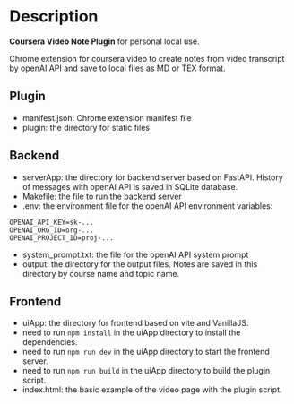 # Description

**Coursera Video Note Plugin** for personal local use.

Chrome extension for coursera video to create notes from video transcript by openAI API and save to local files as MD or TEX format.

## Plugin

- manifest.json: Chrome extension manifest file
- plugin: the directory for static files

## Backend

- serverApp: the directory for backend server based on FastAPI. History of messages with openAI API is saved in SQLite database.
- Makefile: the file to run the backend server
- .env: the environment file for the openAI API environment variables:
```
OPENAI_API_KEY=sk-...
OPENAI_ORG_ID=org-...
OPENAI_PROJECT_ID=proj-...
```
- system_prompt.txt: the file for the openAI API system prompt
- output: the directory for the output files. Notes are saved in this directory by course name and topic name.

## Frontend

- uiApp: the directory for frontend based on vite and VanillaJS.
- need to run `npm install` in the uiApp directory to install the dependencies.
- need to run `npm run dev` in the uiApp directory to start the frontend server.
- need to run `npm run build` in the uiApp directory to build the plugin script.
- index.html: the basic example of the video page with the plugin script.